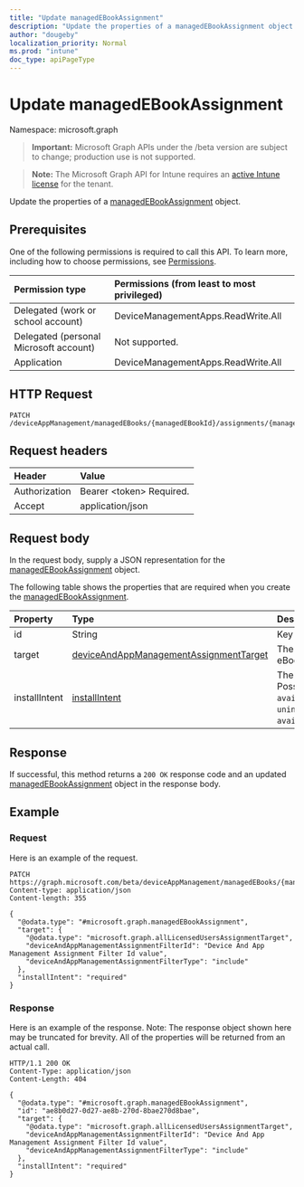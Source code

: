 ```yaml
---
title: "Update managedEBookAssignment"
description: "Update the properties of a managedEBookAssignment object."
author: "dougeby"
localization_priority: Normal
ms.prod: "intune"
doc_type: apiPageType
---
```


# Update managedEBookAssignment

Namespace: microsoft.graph

> **Important:** Microsoft Graph APIs under the /beta version are subject to change; production use is not supported.

> **Note:** The Microsoft Graph API for Intune requires an [active Intune license](https://go.microsoft.com/fwlink/?linkid=839381) for the tenant.

Update the properties of a [managedEBookAssignment](../resources/intune-books-managedebookassignment.md) object.

## Prerequisites
One of the following permissions is required to call this API. To learn more, including how to choose permissions, see [Permissions](/graph/permissions-reference).

|Permission type|Permissions (from least to most privileged)|
|:---|:---|
|Delegated (work or school account)|DeviceManagementApps.ReadWrite.All|
|Delegated (personal Microsoft account)|Not supported.|
|Application|DeviceManagementApps.ReadWrite.All|

## HTTP Request
<!-- {
  "blockType": "ignored"
}
-->
``` http
PATCH /deviceAppManagement/managedEBooks/{managedEBookId}/assignments/{managedEBookAssignmentId}
```

## Request headers
|Header|Value|
|:---|:---|
|Authorization|Bearer &lt;token&gt; Required.|
|Accept|application/json|

## Request body
In the request body, supply a JSON representation for the [managedEBookAssignment](../resources/intune-books-managedebookassignment.md) object.

The following table shows the properties that are required when you create the [managedEBookAssignment](../resources/intune-books-managedebookassignment.md).

|Property|Type|Description|
|:---|:---|:---|
|id|String|Key of the entity.|
|target|[deviceAndAppManagementAssignmentTarget](../resources/intune-shared-deviceandappmanagementassignmenttarget.md)|The assignment target for eBook.|
|installIntent|[installIntent](../resources/intune-shared-installintent.md)|The install intent for eBook. Possible values are: `available`, `required`, `uninstall`, `availableWithoutEnrollment`.|



## Response
If successful, this method returns a `200 OK` response code and an updated [managedEBookAssignment](../resources/intune-books-managedebookassignment.md) object in the response body.

## Example

### Request
Here is an example of the request.
``` http
PATCH https://graph.microsoft.com/beta/deviceAppManagement/managedEBooks/{managedEBookId}/assignments/{managedEBookAssignmentId}
Content-type: application/json
Content-length: 355

{
  "@odata.type": "#microsoft.graph.managedEBookAssignment",
  "target": {
    "@odata.type": "microsoft.graph.allLicensedUsersAssignmentTarget",
    "deviceAndAppManagementAssignmentFilterId": "Device And App Management Assignment Filter Id value",
    "deviceAndAppManagementAssignmentFilterType": "include"
  },
  "installIntent": "required"
}
```

### Response
Here is an example of the response. Note: The response object shown here may be truncated for brevity. All of the properties will be returned from an actual call.
``` http
HTTP/1.1 200 OK
Content-Type: application/json
Content-Length: 404

{
  "@odata.type": "#microsoft.graph.managedEBookAssignment",
  "id": "ae8b0d27-0d27-ae8b-270d-8bae270d8bae",
  "target": {
    "@odata.type": "microsoft.graph.allLicensedUsersAssignmentTarget",
    "deviceAndAppManagementAssignmentFilterId": "Device And App Management Assignment Filter Id value",
    "deviceAndAppManagementAssignmentFilterType": "include"
  },
  "installIntent": "required"
}
```



